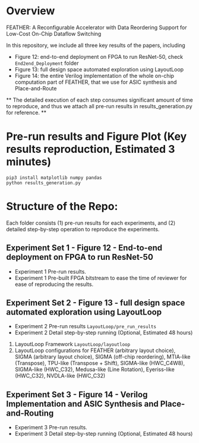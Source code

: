 # Overview

FEATHER: A Reconfigurable Accelerator with Data Reordering Support for Low-Cost On-Chip Dataflow Switching

In this repository, we include all three key results of the papers, including
- Figure 12: end-to-end deployment on FPGA to run ResNet-50, check `End2end_Deployment` folder
- Figure 13: full design space automated exploration using LayoutLoop 
- Figure 14: the entire Verilog implementation of the whole on-chip computation part of FEATHER, that we use for ASIC synthesis and Place-and-Route

** The detailed execution of each step consumes significant amount of time to reproduce, and thus we attach all pre-run results in results_generation.py for reference. **

# Pre-run results and Figure Plot (Key results reproduction, Estimated 3 minutes)
```
pip3 install matplotlib numpy pandas
python results_generation.py
```

# Structure of the Repo: 
Each folder consists (1) pre-run results for each experiments, and (2) detailed step-by-step operation to reproduce the experiments.
## Experiment Set 1 - Figure 12 - End-to-end deployment on FPGA to run ResNet-50
- Experiment 1 Pre-run results.
- Experiment 1 Pre-built FPGA bitstream to ease the time of reviewer for ease of reproducing the results.
## Experiment Set 2 - Figure 13 - full design space automated exploration using LayoutLoop 
- Experiment 2 Pre-run results `LayoutLoop/pre_run_results`
- Experiment 2 Detail step-by-step running (Optional, Estimated 48 hours)
1. LayoutLoop Framework `LayoutLoop/layoutloop`
2. LayoutLoop configurations for FEATHER (arbitrary layout choice), SIGMA (arbitrary layout choice), SIGMA (off-chip reordering), MTIA-like (Transpose), TPU-like (Transpose + Shift), SIGMA-like (HWC_C4W8), SIGMA-like (HWC_C32), Medusa-like (Line Rotation), Eyeriss-like (HWC_C32), NVDLA-like (HWC_C32)
## Experiment Set 3 - Figure 14 - Verilog Implementation and ASIC Synthesis and Place-and-Routing
- Experiment 3 Pre-run results. 
- Experiment 3 Detail step-by-step running (Optional, Estimated 48 hours)


